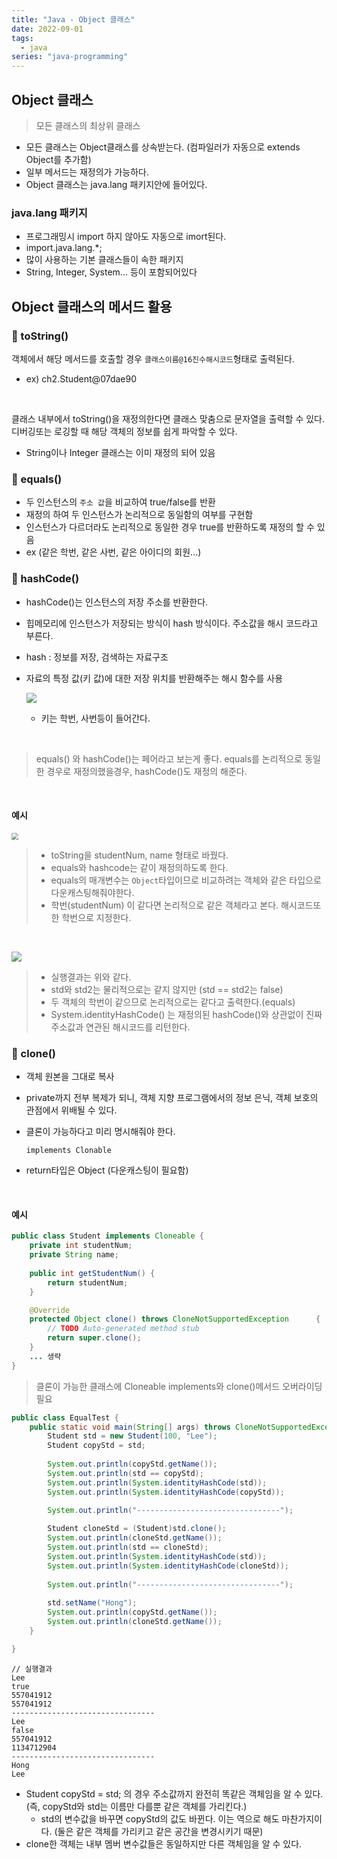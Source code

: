 ```yaml
---
title: "Java - Object 클래스"
date: 2022-09-01
tags:
  - java
series: "java-programming"
---
```


## Object 클래스

> 모든 클래스의 최상위 클래스

* 모든 클래스는 Object클래스를 상속받는다. (컴파일러가 자동으로 extends Object를 추가함)
* 일부 메서드는 재정의가 가능하다.
* Object 클래스는 java.lang 패키지안에 들어있다.



### java.lang 패키지

* 프로그래밍시 import 하지 않아도 자동으로 imort된다.
* import.java.lang.*;
* 많이 사용하는 기본 클래스들이 속한 패키지
* String, Integer, System... 등이 포함되어있다



## Object 클래스의 메서드 활용

### 📌 toString()

객체에서 해당 메서드를 호출할 경우 `클래스이름@16진수해시코드`형태로 출력된다.

* ex) ch2.Student@07dae90

<br/>

클래스 내부에서 toString()을 재정의한다면 클래스 맞춤으로 문자열을 출력할 수 있다. 디버깅또는 로깅할 때 해당 객체의 정보를 쉽게 파악할 수 있다.

* String이나 Integer 클래스는 이미 재정의 되어 있음



### 📌 equals()

* 두 인스턴스의 `주소 값`을 비교하여 true/false를 반환
* 재정의 하여 두 인스턴스가 논리적으로 동일함의 여부를 구현함
* 인스턴스가 다르더라도 논리적으로 동일한 경우 true를 반환하도록 재정의 할 수 있음
* ex (같은 학번, 같은 사번, 같은 아이디의 회원...)



### 📌 hashCode() 

* hashCode()는 인스턴스의 저장 주소를 반환한다.

* 힙메모리에 인스턴스가 저장되는 방식이 hash 방식이다. 주소값을 해시 코드라고 부른다.

* hash : 정보를 저장, 검색하는 자료구조

* 자료의 특정 값(키 값)에 대한 저장 위치를 반환해주는 해시 함수를 사용

  

  ![](hash.png)

  * 키는 학번, 사번등이 들어간다.

<br/>

> equals() 와 hashCode()는 페어라고 보는게 좋다. equals를 논리적으로 동일한 경우로 재정의했을경우, hashCode()도 재정의 해준다.

<br/>

#### 예시

<img src="student.png" style="zoom:70%;" />

> * toString을 studentNum, name 형태로 바꿨다.
> * equals와 hashcode는 같이 재정의하도록 한다.
> * equals의 매개변수는 `Object`타입이므로 비교하려는 객체와 같은 타입으로 다운캐스팅해줘야한다.
> * 학번(studentNum) 이 같다면 논리적으로 같은 객체라고 본다. 해시코드또한 학번으로 지정한다.

<br/>

![](result.png)

> * 실행결과는 위와 같다.
> * std와 std2는 물리적으로는 같지 않지만 (std == std2는 false)
> * 두 객체의 학번이 같으므로 논리적으로는 같다고 출력한다.(equals)
> * System.identityHashCode() 는 재정의된 hashCode()와 상관없이 진짜 주소값과 연관된 해시코드를 리턴한다.



### 📌 clone()

* 객체 원본을 그대로 복사

* private까지 전부 복제가 되니, 객체 지향 프로그램에서의 정보 은닉, 객체 보호의 관점에서 위배될 수 있다.

* 클론이 가능하다고 미리 명시해줘야 한다.

  `implements Clonable`

* return타입은 Object (다운캐스팅이 필요함)

<br/>

#### 예시

```java
public class Student implements Cloneable {
	private int studentNum;
	private String name;
	
	public int getStudentNum() {
		return studentNum;
	}

	@Override
	protected Object clone() throws CloneNotSupportedException 		{
		// TODO Auto-generated method stub
		return super.clone();
	}
	... 생략
}
```

> 클론이 가능한 클래스에 Cloneable implements와 clone()메서드 오버라이딩 필요

```java
public class EqualTest {
	public static void main(String[] args) throws CloneNotSupportedException {
		Student std = new Student(100, "Lee");
		Student copyStd = std;
		
		System.out.println(copyStd.getName());
		System.out.println(std == copyStd);		
		System.out.println(System.identityHashCode(std));
		System.out.println(System.identityHashCode(copyStd));

		System.out.println("--------------------------------");
		
		Student cloneStd = (Student)std.clone();
		System.out.println(cloneStd.getName());
		System.out.println(std == cloneStd);		
		System.out.println(System.identityHashCode(std));
		System.out.println(System.identityHashCode(cloneStd));
		
		System.out.println("--------------------------------");
		
		std.setName("Hong");
		System.out.println(copyStd.getName());
		System.out.println(cloneStd.getName());
	}

}
```

```
// 실행결과
Lee
true
557041912
557041912
--------------------------------
Lee
false
557041912
1134712904
--------------------------------
Hong
Lee
```

* Student copyStd = std; 의 경우 주소값까지 완전히 똑같은 객체임을 알 수 있다. (즉, copyStd와 std는 이름만 다를뿐 같은 객체를 가리킨다.)
  * std의 변수값을 바꾸면 copyStd의 값도 바뀐다. 이는 역으로 해도 마찬가지이다. (둘은 같은 객체를 가리키고 같은 공간을 변경시키기 때문)
* clone한 객체는 내부 멤버 변수값들은 동일하지만 다른 객체임을 알 수 있다.


